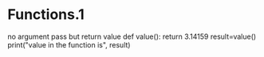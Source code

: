 # Functions.1
no argument pass but return value
def value():
    return 3.14159
result=value()
print("value in the function is", result)
